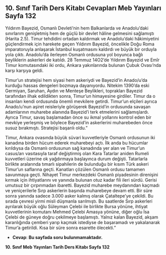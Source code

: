 ## 10. Sınıf Tarih Ders Kitabı Cevapları Meb Yayınları Sayfa 132

Yıldırım Bayezid, Osmanlı Devleti’nin hem Balkanlarda ve Anadolu’daki sınırlarım genişletmiş hem de güçlü bir devlet hâline gelmesini sağlamıştı (Harita 2.5). Timur tehdidini ortadan kaldırmak ve Anadolu’daki hâkimiyetini güçlendirmek için harekete geçen Yıldırım Bayezid, öncelikle Doğu Roma imparatoruyla anlaşarak İstanbul kuşatmasını kaldırdı ve büyük bir orduyla yola çıktı. Anadolu’da ilerleyen Osmanlı ordusuna yol boyunca bağlı beyliklerin askerleri de katıldı. 28 Temmuz 14O2’de Yıldırım Bayezid ve Emîr Timur komutasındaki iki ordu, Ankara yakınlarında bulunan Çubuk Ovası’nda karşı karşıya geldi.

Timur’un stratejisi hem siyasi hem askeriydi ve Bayezid’in Anado/u’da kurduğu hassas dengeleri bozmaya dayanıyordu. Nitekim 1390’da eski Germiyan, Saruhan, Aydın ve Menteşe Beylikleri, toprakları Bayezid tarafından ilhak edildikten sonra, Timur’un himayesine girdiler. Timur da o insanları kendi ordusunda önemli mevkilere getirdi. Timur’un elçileri ayrıca Anado/u’nun aşiret reisleriyle görüşerek Bayezid’in ordusunda savaşan adamlarının muharebe alanında Bayezid’i terk etmelerini sağlamışlardı. Ayrıca Timur, savaş başlamadan önce su ikmal yollarını kontrol eden bir mevkiye yerleşmiş ve böylece Bayezid’in askerlerini muharebeden önce susuz bırakmıştı. Stratejisi başarılı oldu.”

Timur, Ankara ovasında büyük süvari kuvvetleriyle Osmanlı ordusunun iki kanadına birden hücum ederek muharebeyi açtı. İlk anda bu hücumlar kırıldıysa da Osmanlı ordusunun sağ kanadında yer alan ve Timur’un casus/arı vasıtasıyla taraf değiştirmiş olan Kara Tatarlar aniden Rumeli kuvvetleri üzerine ok yağdırmaya başlayınca durum değişti. Tatarlarla birlikte aralarında tımarlı sipahilerin de bulunduğu bir kısım Türk askeri Timur’un saflarına geçti. Kanatları çözülen Osmanlı ordusu tamamen savunmaya geçti. Nihayet Timur merkezdeki Osmanlı piyadesinin direnişini kırmak için ihtiyatlarını ve yanında bulunan otuz kadar fili ileri sürdü. Gerisi umutsuz bir çırpınmadan ibaretti. Bayezid muharebe meydanından kaçmadı ve yeniçerilerle Sırp askerlerin başında muharebeye devam etti. Bir süre sonra yanında sadece 3.000 asker kalmış olarak Çataltepe’ye çekildi. Bu sırada çevresi yirmi misli düşmanla sarılmıştı. Bu saatlerde Sırp askerleri ayrılarak büyük oğlu Süleyman Çelebi ile birlikte Bursa yönüne, ihtiyat kuvvetlerinin komutanı Mehmed Çelebi Amasya yönüne, diğer oğlu İsa Çelebi de güneye doğru çekilmeye başlamıştı. Yalnız kalan Bayezid, akşam karanlığında çemberi yarıp kaçmak istediyse de başaramadı ve yakalanarak Timur’a getirildi. Kısa bir süre sonra esarette ölecekti.”

* **Cevap**: **Bu sayfada soru bulunmamaktadır.**

**10. Sınıf Meb Yayınları Tarih Ders Kitabı Sayfa 132**